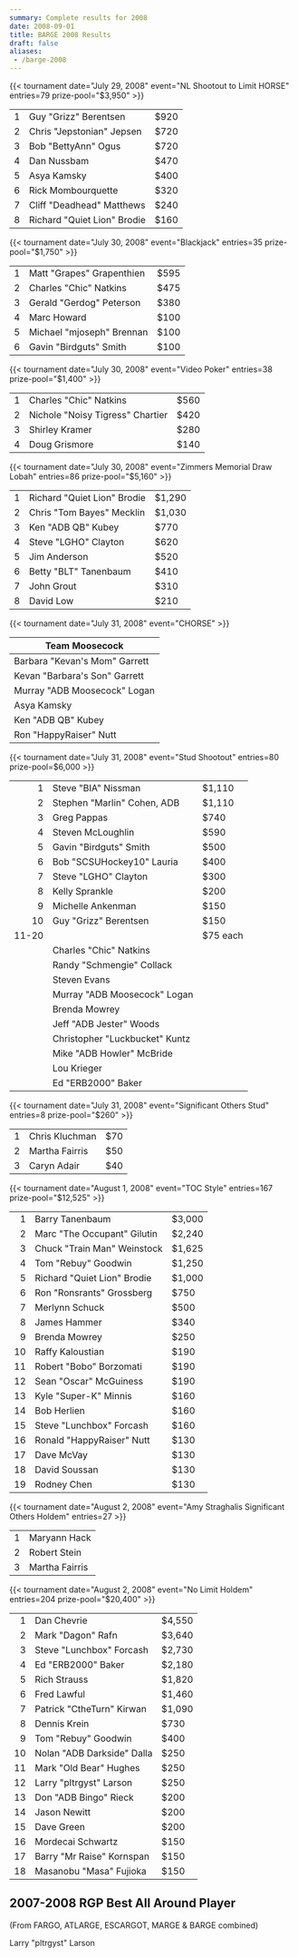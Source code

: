 ```yaml
---
summary: Complete results for 2008
date: 2008-09-01
title: BARGE 2008 Results
draft: false
aliases:
 - /barge-2008
---
```


{{< tournament
    date="July 29, 2008"
    event="NL Shootout to Limit HORSE"
    entries=79
    prize-pool="$3,950" >}}

|   |                                       |      |
|--:|---------------------------------------|------|
| 1 | Guy &quot;Grizz&quot;  Berentsen      | $920 |
| 2 | Chris &quot;Jepstonian&quot; Jepsen   | $720 |
| 3 | Bob &quot;BettyAnn&quot; Ogus         | $720 |
| 4 | Dan Nussbam                           | $470 |
| 5 | Asya Kamsky                           | $400 |
| 6 | Rick Mombourquette                    | $320 |
| 7 | Cliff &quot;Deadhead&quot; Matthews   | $240 |
| 8 | Richard &quot;Quiet Lion&quot; Brodie | $160 |

{{< tournament
    date="July 30, 2008"
    event="Blackjack"
    entries=35
    prize-pool="$1,750" >}}

|   |                                     |      |
|--:|-------------------------------------|------|
| 1 | Matt &quot;Grapes&quot; Grapenthien | $595 |
| 2 | Charles &quot;Chic&quot; Natkins    | $475 |
| 3 | Gerald &quot;Gerdog&quot; Peterson  | $380 |
| 4 | Marc Howard                         | $100 |
| 5 | Michael &quot;mjoseph&quot; Brennan | $100 |
| 6 | Gavin &quot;Birdguts&quot; Smith    | $100 |

{{< tournament
    date="July 30, 2008"
    event="Video Poker"
    entries=38
    prize-pool="$1,400" >}}

|   |                                            |      |
|--:|--------------------------------------------|------|
| 1 | Charles &quot;Chic&quot; Natkins           | $560 |
| 2 | Nichole &quot;Noisy Tigress&quot; Chartier | $420 |
| 3 | Shirley Kramer                             | $280 |
| 4 | Doug Grismore                              | $140 |

{{< tournament
    date="July 30, 2008"
    event="Zimmers Memorial Draw Lobah"
    entries=86
    prize-pool="$5,160" >}}

|   |                                       |        |
|--:|---------------------------------------|--------|
| 1 | Richard &quot;Quiet Lion&quot; Brodie | $1,290 |
| 2 | Chris &quot;Tom Bayes&quot; Mecklin   | $1,030 |
| 3 | Ken &quot;ADB QB&quot; Kubey          | $770   |
| 4 | Steve &quot;LGHO&quot; Clayton        | $620   |
| 5 | Jim Anderson                          | $520   |
| 6 | Betty &quot;BLT&quot; Tanenbaum       | $410   |
| 7 | John Grout                            | $310   |
| 8 | David Low                             | $210   |

{{< tournament
    date="July 31, 2008"
    event="CHORSE" >}}

| Team Moosecock                          |
|-----------------------------------------|
| Barbara &quot;Kevan's Mom&quot; Garrett |
| Kevan &quot;Barbara's Son&quot; Garrett |
| Murray &quot;ADB Moosecock&quot; Logan  |
| Asya Kamsky                             |
| Ken &quot;ADB QB&quot; Kubey            |
| Ron &quot;HappyRaiser&quot; Nutt        |

{{< tournament
    date="July 31, 2008"
    event="Stud Shootout"
    entries=80
    prize-pool=$6,000 >}}

|       |                                          |           |
|------:|------------------------------------------|-----------|
|     1 | Steve &quot;BIA&quot; Nissman            | $1,110    |
|     2 | Stephen &quot;Marlin&quot; Cohen, ADB    | $1,110    |
|     3 | Greg Pappas                              | $740      |
|     4 | Steven McLoughlin                        | $590      |
|     5 | Gavin &quot;Birdguts&quot; Smith         | $500      |
|     6 | Bob &quot;SCSUHockey10&quot; Lauria      | $400      |
|     7 | Steve &quot;LGHO&quot; Clayton           | $300      |
|     8 | Kelly Sprankle                           | $200      |
|     9 | Michelle Ankenman                        | $150      |
|    10 | Guy &quot;Grizz&quot;  Berentsen         | $150      |
| 11-20 |                                          | $75 each  |
|       | Charles &quot;Chic&quot; Natkins         |           |
|       | Randy &quot;Schmengie&quot; Collack      |           |
|       | Steven Evans                             |           |
|       | Murray &quot;ADB Moosecock&quot; Logan   |           |
|       | Brenda Mowrey                            |           |
|       | Jeff &quot;ADB Jester&quot; Woods        |           |
|       | Christopher &quot;Luckbucket&quot; Kuntz |           |
|       | Mike &quot;ADB Howler&quot; McBride      |           |
|       | Lou Krieger                              |           |
|       | Ed &quot;ERB2000&quot; Baker             |           |

{{< tournament
    date="July 31, 2008"
    event="Significant Others Stud"
    entries=8
    prize-pool="$260" >}}

|   |                |     |
|--:|----------------|-----|
| 1 | Chris Kluchman | $70 |
| 2 | Martha Fairris | $50 |
| 3 | Caryn Adair    | $40 |

{{< tournament
    date="August 1, 2008"
    event="TOC Style"
    entries=167
    prize-pool="$12,525" >}}

|    |                                       |        |
|---:|---------------------------------------|--------|
|  1 | Barry Tanenbaum                       | $3,000 |
|  2 | Marc &quot;The Occupant&quot; Gilutin | $2,240 |
|  3 | Chuck &quot;Train Man&quot; Weinstock | $1,625 |
|  4 | Tom &quot;Rebuy&quot; Goodwin         | $1,250 |
|  5 | Richard &quot;Quiet Lion&quot; Brodie | $1,000 |
|  6 | Ron &quot;Ronsrants&quot; Grossberg   | $750   |
|  7 | Merlynn Schuck                        | $500   |
|  8 | James Hammer                          | $340   |
|  9 | Brenda Mowrey                         | $250   |
| 10 | Raffy Kaloustian                      | $190   |
| 11 | Robert &quot;Bobo&quot; Borzomati     | $190   |
| 12 | Sean &quot;Oscar&quot; McGuiness      | $190   |
| 13 | Kyle &quot;Super-K&quot; Minnis       | $160   |
| 14 | Bob Herlien                           | $160   |
| 15 | Steve &quot;Lunchbox&quot; Forcash    | $160   |
| 16 | Ronald &quot;HappyRaiser&quot; Nutt   | $130   |
| 17 | Dave McVay                            | $130   |
| 18 | David Soussan                         | $130   |
| 19 | Rodney Chen                           | $130   |

{{< tournament
    date="August 2, 2008"
    event="Amy Straghalis Significant Others Holdem"
    entries=27 >}}

|   |                |
|--:|----------------|
| 1 | Maryann Hack   |
| 2 | Robert Stein   |
| 3 | Martha Fairris |

{{< tournament
    date="August 2, 2008"
    event="No Limit Holdem"
    entries=204
    prize-pool="$20,400" >}}

|    |                                      |        |
|---:|--------------------------------------|--------|
|  1 | Dan Chevrie                          | $4,550 |
|  2 | Mark &quot;Dagon&quot; Rafn          | $3,640 |
|  3 | Steve &quot;Lunchbox&quot; Forcash   | $2,730 |
|  4 | Ed &quot;ERB2000&quot; Baker         | $2,180 |
|  5 | Rich Strauss                         | $1,820 |
|  6 | Fred Lawful                          | $1,460 |
|  7 | Patrick &quot;CtheTurn&quot; Kirwan  | $1,090 |
|  8 | Dennis Krein                         | $730   |
|  9 | Tom &quot;Rebuy&quot; Goodwin        | $400   |
| 10 | Nolan &quot;ADB Darkside&quot; Dalla | $250   |
| 11 | Mark &quot;Old Bear&quot; Hughes     | $250   |
| 12 | Larry &quot;pltrgyst&quot; Larson    | $250   |
| 13 | Don &quot;ADB Bingo&quot; Rieck      | $200   |
| 14 | Jason Newitt                         | $200   |
| 15 | Dave Green                           | $200   |
| 16 | Mordecai Schwartz                    | $150   |
| 17 | Barry &quot;Mr Raise&quot; Kornspan  | $150   |
| 18 | Masanobu &quot;Masa&quot; Fujioka    | $150   |

## 2007-2008 RGP Best All Around Player
(From FARGO, ATLARGE, ESCARGOT, MARGE &amp; BARGE combined)

Larry &quot;pltrgyst&quot; Larson

